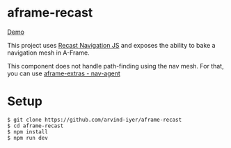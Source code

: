 # aframe-recast

[Demo](https://arvind-iyer.github.io/aframe-recast/)

This project uses [Recast Navigation JS](https://github.com/isaac-mason/recast-navigation-js/tree/main) and exposes the ability to bake a navigation mesh in A-Frame.

This component does not handle path-finding using the nav mesh. For that, you can use [aframe-extras - nav-agent](https://github.com/c-frame/aframe-extras/blob/master/src/pathfinding/nav-agent.js)


# Setup
```
$ git clone https://github.com/arvind-iyer/aframe-recast
$ cd aframe-recast
$ npm install
$ npm run dev
